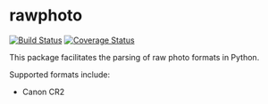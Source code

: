 # rawphoto

[![Build Status](https://travis-ci.org/SamWhited/rawphoto.svg)](https://travis-ci.org/SamWhited/rawphoto)
[![Coverage Status](https://img.shields.io/coveralls/SamWhited/rawphoto.svg)](https://coveralls.io/r/SamWhited/rawphoto)

This package facilitates the parsing of raw photo formats in Python.

Supported formats include:

  - Canon CR2
